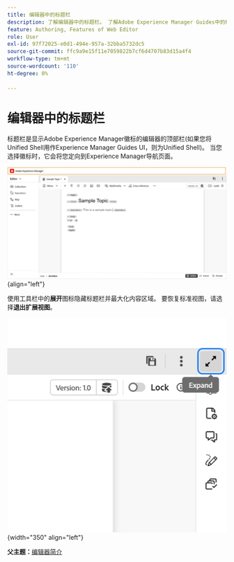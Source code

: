 ```yaml
---
title: 编辑器中的标题栏
description: 了解编辑器中的标题栏。 了解Adobe Experience Manager Guides中的编辑器界面和功能。
feature: Authoring, Features of Web Editor
role: User
exl-id: 97f72025-e0d1-494e-957a-32bba5732dc5
source-git-commit: ffc9a9e15f11e7059822b7cf6d4707b83d15a4f4
workflow-type: tm+mt
source-wordcount: '110'
ht-degree: 0%

---
```


# 编辑器中的标题栏

标题栏是显示Adobe Experience Manager徽标的编辑器的顶部栏(如果您将Unified Shell用作Experience Manager Guides UI，则为Unified Shell)。 当您选择徽标时，它会将您定向到Experience Manager导航页面。

![](./images/web-editor-header-bar.png){align="left"}

使用工具栏中的&#x200B;**展开**&#x200B;图标隐藏标题栏并最大化内容区域。 要恢复标准视图，请选择&#x200B;**退出扩展视图**。

![](./images/web-editor-header-bar-expand-option.png){width="350" align="left"}



**父主题：**[&#x200B;编辑器简介](web-editor.md)
